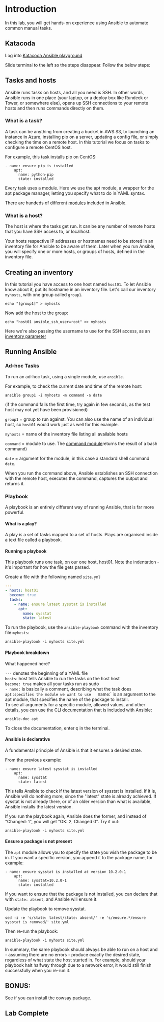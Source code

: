 # Introduction


In this lab, you will get hands-on experience using Ansible to automate common manual tasks.

## Katacoda
Log into [Katacoda Ansible playground](https://katacoda.com/courses/ubuntu/playground)

Slide terminal to the left so the steps disappear. Follow the below steps: 

## Tasks and hosts
Ansible runs tasks on hosts, and all you need is SSH. In other words, Ansible runs in one place (your laptop, or a deploy box like Rundeck or Tower, or somewhere else), opens up SSH connections to your remote hosts and then runs commands directly on them.

### What is a task?
A task can be anything from creating a bucket in AWS S3, to launching an instance in Azure, installing pip on a server, updating a config file, or simply checking the time on a remote host. In this tutorial we focus on tasks to configure a remote CentOS host.

For example, this task installs pip on CentOS:

```
- name: ensure pip is installed
    apt:
      name: python-pip
      state: installed
```

Every task uses a module. Here we use the apt module, a wrapper for the apt package manager, letting you specify what to do in YAML syntax.

There are hundeds of different [modules](https://docs.ansible.com/ansible/modules_by_category.html) included in Ansible.

### What is a host?
The host is where the tasks get run. It can be any number of remote hosts that you have SSH access to, or localhost.

Your hosts respective IP addresses or hostnames need to be stored in an inventory file for Ansible to be aware of them. Later when you run Ansible, you will specify one or more hosts, or groups of hosts, defined in the inventory file.

## Creating an inventory
In this tutorial you have access to one host named `host01`. To let Ansible know about it, put its hostname in an inventory file. Let's call our inventory `myhosts`, with one group called `group1`.
```
echo "[group1]" > myhosts
```

Now add the host to the group:
```
echo "host01 ansible_ssh_user=root" >> myhosts
```

Here we're also passing the username to use for the SSH access, as an [inventory parameter](https://docs.ansible.com/ansible/intro_inventory.html#list-of-behavioral-inventory-parameters)

## Running Ansible   
### Ad-hoc Tasks 

To run an ad-hoc task, using a single module, use `ansible`.

For example, to check the current date and time of the remote host:

```
ansible group1 -i myhosts -m command -a date
```

(if the command fails the first time, try again in few seconds, as the test host may not yet have been provisioned)

`group1` = group to run against. You can also use the name of an individual host, so `host01` would work just as well for this example.

`myhosts` = name of the inventory file listing all available hosts

`command` = module to use. The [command module](https://docs.ansible.com/ansible/command_module.html)returns the result of a bash command)

`date` = argument for the module, in this case a standard shell command `date`.

When you run the command above, Ansible establishes an SSH connection with the remote host, executes the command, captures the output and returns it.

### Playbook   
A playbook is an entirely different way of running Ansible, that is far more powerful.   

#### What is a play? 

A play is a set of tasks mapped to a set of hosts. Plays are organised inside a text file called a playbook.


#### Running a playbook

This playbook runs one task, on our one host, host01. Note the indentation - it's important for how the file gets parsed. 

Create a file with the following named `site.yml`

```yaml
---
- hosts: host01
  become: true
  tasks:
    - name: ensure latest sysstat is installed
      apt:
        name: sysstat
        state: latest
```

To run the playbook, use the `ansible-playbook` command with the inventory file `myhosts`:

```
ansible-playbook -i myhosts site.yml
```

#### Playbook breakdown

What happened here?

`---` denotes the beginning of a YAML file   
`hosts`: host tells Ansible to run the tasks on the host host   
`become: true` makes all your tasks run as sudo   
`- name:` is basically a comment, describing what the task does   
`apt` :` specifies the module we want to use   
`name:` is an argument to the apt module, that specifies the name of the package to install.   
To see all arguments for a specific module, allowed values, and other details, you can use the CLI documentation that is included with Ansible:   

```
ansible-doc apt
```

To close the documentation, enter q in the terminal.   

#### Ansible is declarative   
A fundamental principle of Ansible is that it ensures a desired state.   

From the previous example:   

```
- name: ensure latest sysstat is installed
    apt:
      name: sysstat
      state: latest
```

This tells Ansible to check if the latest version of sysstat is installed. If it is, Ansible will do nothing more, since the "latest" state is already achieved. If sysstat is not already there, or of an older version than what is available, Ansible installs the latest version.

If you run the playbook again, Ansible does the former, and instead of "Changed: 1", you will get "OK: 2, Changed 0". Try it out:   

```
ansible-playbook -i myhosts site.yml
```

#### Ensure a package is not present 

The `apt` module allows you to specify the state you wish the package to be in. If you want a specific version, you append it to the package name, for example:   

```
- name: ensure sysstat is installed at version 10.2.0-1
    apt:
      name: sysstat=10.2.0-1
      state: installed
```

If you want to ensure that the package is not installed, you can declare that with `state: absent`, and Ansible will ensure it.

Update the playbook to remove sysstat.

```
sed -i -e 's/state: latest/state: absent/' -e 's/ensure.*/ensure sysstat is removed/' site.yml
```

Then re-run the playbook:

```
ansible-playbook -i myhosts site.yml
```

In summary, the same playbook should always be able to run on a host and - assuming there are no errors - produce exactly the desired state, regardless of what state the host started in. For example, should your playbook halt halfway through due to a network error, it would still finish successfully when you re-run it.

## BONUS:
See if you can install the cowsay package.

## Lab Complete
